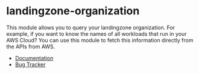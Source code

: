 # landingzone-organization

This module allows you to query your landingzone organization. For example, if you want to know the names of all workloads that run in your AWS Cloud? You can use this module to fetch this information directly from the APIs from AWS.

- [Documentation](https://binxio.github.io/landingzone-organization/)
- [Bug Tracker](https://github.com/binxio/landingzone-organization/issues)
